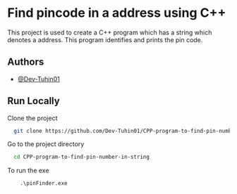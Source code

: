 
# Find pincode in a address using C++

This project is used to create a C++ program which has a string which denotes a address. This program identifies and prints the pin code.
## Authors

- [@Dev-Tuhin01](https://github.com/Dev-Tuhin01)


## Run Locally

Clone the project

```bash
  git clone https://github.com/Dev-Tuhin01/CPP-program-to-find-pin-number-in-string
```

Go to the project directory

```bash
  cd CPP-program-to-find-pin-number-in-string
```

To run the exe

```
    .\pinFinder.exe
```



